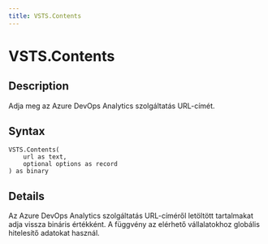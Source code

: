 ```yaml
---
title: VSTS.Contents
---
```


# VSTS.Contents


## Description

Adja meg az Azure DevOps Analytics szolgáltatás URL-címét.


## Syntax

```powerquery
VSTS.Contents(
    url as text,
    optional options as record
) as binary
```


## Details

Az Azure DevOps Analytics szolgáltatás URL-címéről letöltött tartalmakat adja vissza bináris értékként. A függvény az elérhető vállalatokhoz globális hitelesítő adatokat használ.


